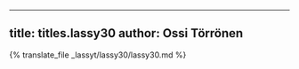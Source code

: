 
---
title: titles.lassy30
author: Ossi Törrönen
---
{% translate_file _lassyt/lassy30/lassy30.md %}